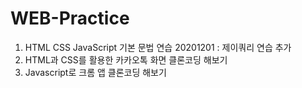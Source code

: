 # WEB-Practice
1. HTML CSS JavaScript 기본 문법 연습
  20201201 : 제이쿼리 연습 추가
2. HTML과 CSS를 활용한 카카오톡 화면 클론코딩 해보기
3. Javascript로 크롬 앱 클론코딩 해보기

